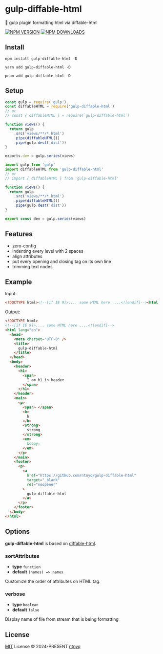 # gulp-diffable-html

:beer: gulp plugin formatting html via diffable-html

[![NPM VERSION](https://img.shields.io/npm/v/gulp-diffable-html?logo=npm)](https://www.npmjs.com/package/gulp-diffable-html)
[![NPM DOWNLOADS](https://img.shields.io/npm/dm/gulp-diffable-html?logo=npm)](https://www.npmjs.com/package/gulp-diffable-html)

## Install

```shell
npm install gulp-diffable-html -D
```

```shell
yarn add gulp-diffable-html -D
```

```shell
pnpm add gulp-diffable-html -D
```

## Setup

```js
const gulp = require('gulp')
const diffableHTML = require('gulp-diffable-html')
// or
// const { diffableHTML } = require(`gulp-diffable-html`)

function views() {
  return gulp
    .src('views/**/*.html')
    .pipe(diffableHTML())
    .pipe(gulp.dest('dist'))
}

exports.dev = gulp.series(views)
```

```ts
import gulp from 'gulp'
import diffableHTML from 'gulp-diffable-html'
// or
// import { diffableHTML } from 'gulp-diffable-html'

function views() {
  return gulp
    .src('views/**/*.html')
    .pipe(diffableHTML())
    .pipe(gulp.dest('dist'))
}

export const dev = gulp.series(views)
```

## Features

- zero-config
- indenting every level with 2 spaces
- align attributes
- put every opening and closing tag on its own line
- trimming text nodes

## Example

Input:

<!-- prettier-ignore-start -->
```html
<!DOCTYPE html><!--[if IE 9]>.... some HTML here ....<![endif]--><html lang="en"><head><meta charset="UTF-8"><title>gulp-diffable-html</title></head><body><header><h1><span>I am h1 in header</span></h1></header><main><p><!----><span></span><b>b</b><strong>strong</strong><em>&copy;</em><!-- This comment should be removed --></p></main><footer><p><a href="https://github.com/ntnyq/gulp-diffable-html" target="_blank" rel="noopener" >gulp-diffable-html</a></p></footer></body></html>
```
<!-- prettier-ignore-end -->

Output:

<!-- prettier-ignore-start -->
```html
<!DOCTYPE html>
<!--[if IE 9]>.... some HTML here ....<![endif]-->
<html lang="en">
  <head>
    <meta charset="UTF-8" />
    <title>
      gulp-diffable-html
    </title>
  </head>
  <body>
    <header>
      <h1>
        <span>
          I am h1 in header
        </span>
      </h1>
    </header>
    <main>
      <p>
        <span> </span>
        <b>
          b
        </b>
        <strong>
          strong
        </strong>
        <em>
          &copy;
        </em>
      </p>
    </main>
    <footer>
      <p>
        <a
          href="https://github.com/ntnyq/gulp-diffable-html"
          target="_blank"
          rel="noopener"
        >
          gulp-diffable-html
        </a>
      </p>
    </footer>
  </body>
</html>
```
<!-- prettier-ignore-end -->

## Options

**gulp-diffable-html** is based on [diffable-html](https://github.com/rayrutjes/diffable-html).

### sortAttributes

- **type** `function`
- **default** `(names) => names`

Customize the order of attributes on HTML tag.

### verbose

- **type** `boolean`
- **default** `false`

Display name of file from stream that is being formatting

## License

[MIT](./LICENSE) License © 2024-PRESENT [ntnyq](https://github.com/ntnyq)
